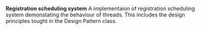 **Registration scheduling system**
A implementaion of registration scheduling system demonstating the behaviour of threads. This includes the design principles tought in the Design Pattern class.
